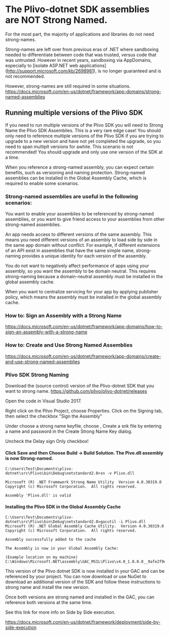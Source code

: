 # The Plivo-dotnet SDK assemblies are NOT Strong Named.

For the most part, the majority of applications and libraries do not need strong-names. 

Strong-names are left over from previous eras of .NET where sandboxing needed to differentiate between code that was trusted, 
versus code that was untrusted. However in recent years, sandboxing via AppDomains, especially to [isolate ASP.NET web applications] 
(http://support.microsoft.com/kb/2698981), is no longer guaranteed and is not recommended.

However, strong-names are still required in some situations.
https://docs.microsoft.com/en-us/dotnet/framework/app-domains/strong-named-assemblies

## Running multiple versions of the Plivo SDK

If you need to run multiple versions of the Plivo SDK you will need to Strong Name the Plivo SDK Assemblies.
This is a very rare edge case!  You should only need to reference multiple versions of the Plivo SDK if you are trying to upgrade to a new version and
have not yet completed the upgrade, so you need to span multiplt versions for awhile.  This scenario is not recommended!  You should upgrade and only use one version of the SDK at a time.

When you reference a strong-named assembly, you can expect certain benefits, such as versioning and naming protection. 
Strong-named assemblies can be installed in the Global Assembly Cache, which is required to enable some scenarios.

### Strong-named assemblies are useful in the following scenarios:

You want to enable your assemblies to be referenced by strong-named assemblies, or you want to give friend access to your 
assemblies from other strong-named assemblies.

An app needs access to different versions of the same assembly. This means you need different versions of an assembly to load 
side by side in the same app domain without conflict. For example, if different extensions of an API exist in assemblies that 
have the same simple name, strong-naming provides a unique identity for each version of the assembly.

You do not want to negatively affect performance of apps using your assembly, so you want the assembly to be domain neutral. 
This requires strong-naming because a domain-neutral assembly must be installed in the global assembly cache.

When you want to centralize servicing for your app by applying publisher policy, which means the assembly must be 
installed in the global assembly cache.

### How to: Sign an Assembly with a Strong Name

https://docs.microsoft.com/en-us/dotnet/framework/app-domains/how-to-sign-an-assembly-with-a-strong-name

### How to: Create and Use Strong Named Assemblies

https://docs.microsoft.com/en-us/dotnet/framework/app-domains/create-and-use-strong-named-assemblies

### Plivo SDK Strong Naming

Download the (source control) version of the Plivo-dotnet SDK that you want to strong name.
https://github.com/plivo/plivo-dotnet/releases

Open the code in Visual Studio 2017.  

Right click on the Plivo Project, choose Properties.
Click on the Signing tab, then select the checkbox "Sign the Assembly"

Under choose a strong name keyfile, choose <New>, Create a snk file by entering a name and password in the Create Strong Name Key dialog.

Uncheck the Delay sign Only checkbox!

#### Click Save and then Choose Build -> Build Solution.  The Pivo.dll assembly is now Strong-named.  

	C:\Users\Test\Documents\plivo-dotnet\src\Plivo\bin\Debug\netstandard2.0>sn -v Plivo.dll

	Microsoft (R) .NET Framework Strong Name Utility  Version 4.0.30319.0
	Copyright (c) Microsoft Corporation.  All rights reserved.

	Assembly 'Plivo.dll' is valid

#### Installing the Plivo SDK in the Global Assembly Cache 

	C:\Users\Test\Documents\plivo-dotnet\src\Plivo\bin\Debug\netstandard2.0>gacutil -i Plivo.dll
	Microsoft (R) .NET Global Assembly Cache Utility.  Version 4.0.30319.0
	Copyright (c) Microsoft Corporation.  All rights reserved.

	Assembly successfully added to the cache

	The Assembly is now in your Global Assembly Cache:

	(Example location on my machine)
	C:\Windows\Microsoft.NET\assembly\GAC_MSIL\Plivo\v4.0_1.0.0.0__9afe2f9ee267c412

This version of the Plivo dotnet SDK is now installed in your GAC and can be referenced by your project.
You can now download or use NuGet to download an additional version of the SDK and follow these instructions to strong name and install the new version.

Once both versions are strong named and installed in the GAC, you can reference both versions at the same time.

See this link for more info on Side by Side execution.

https://docs.microsoft.com/en-us/dotnet/framework/deployment/side-by-side-execution
